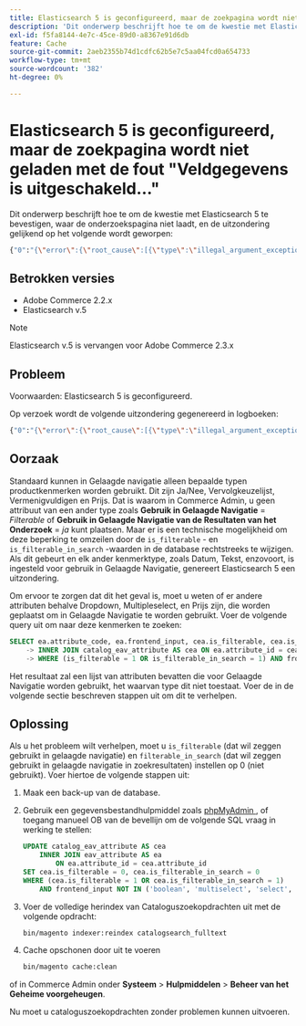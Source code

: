```yaml
---
title: Elasticsearch 5 is geconfigureerd, maar de zoekpagina wordt niet geladen met de fout "Veldgegevens is uitgeschakeld..."
description: 'Dit onderwerp beschrijft hoe te om de kwestie met Elasticsearch 5 te bevestigen, waar de onderzoekspagina niet laadt, en de uitzondering gelijkend op het volgende wordt geworpen:'
exl-id: f5fa8144-4e7c-45ce-89d0-a8367e91d6db
feature: Cache
source-git-commit: 2aeb2355b74d1cdfc62b5e7c5aa04fcd0a654733
workflow-type: tm+mt
source-wordcount: '382'
ht-degree: 0%

---
```


# Elasticsearch 5 is geconfigureerd, maar de zoekpagina wordt niet geladen met de fout &quot;Veldgegevens is uitgeschakeld...&quot;

Dit onderwerp beschrijft hoe te om de kwestie met Elasticsearch 5 te bevestigen, waar de onderzoekspagina niet laadt, en de uitzondering gelijkend op het volgende wordt geworpen:

```bash
{"0":"{\"error\":{\"root_cause\":[{\"type\":\"illegal_argument_exception\",\"reason\":\"Fielddata is disabled on text fields by default. Set fielddata=true on [%attribute_code%]] in order to load fielddata in memory by uninverting the inverted index. Note that this can however use significant memory.\"}].
```

## Betrokken versies

* Adobe Commerce 2.2.x
* Elasticsearch v.5

>[!NOTE]
>
>Elasticsearch v.5 is vervangen voor Adobe Commerce 2.3.x

## Probleem

Voorwaarden: Elasticsearch 5 is geconfigureerd.

Op verzoek wordt de volgende uitzondering gegenereerd in logboeken:

```bash
{"0":"{\"error\":{\"root_cause\":[{\"type\":\"illegal_argument_exception\",\"reason\":\"Fielddata is disabled on text fields by default. Set fielddata=true on [%attribute_code%]] in order to load fielddata in memory by uninverting the inverted index. Note that this can however use significant memory.\"}].
```

## Oorzaak

Standaard kunnen in Gelaagde navigatie alleen bepaalde typen productkenmerken worden gebruikt. Dit zijn Ja/Nee, Vervolgkeuzelijst, Vermenigvuldigen en Prijs. Dat is waarom in Commerce Admin, u geen attribuut van een ander type zoals **Gebruik in Gelaagde Navigatie** = *Filterable* of **Gebruik in Gelaagde Navigatie van de Resultaten van het Onderzoek** = *ja* kunt plaatsen. Maar er is een technische mogelijkheid om deze beperking te omzeilen door de `is_filterable` - en `is_filterable_in_search` -waarden in de database rechtstreeks te wijzigen. Als dit gebeurt en elk ander kenmerktype, zoals Datum, Tekst, enzovoort, is ingesteld voor gebruik in Gelaagde Navigatie, genereert Elasticsearch 5 een uitzondering.

Om ervoor te zorgen dat dit het geval is, moet u weten of er andere attributen behalve Dropdown, Multipleselect, en Prijs zijn, die worden geplaatst om in Gelaagde Navigatie te worden gebruikt. Voer de volgende query uit om naar deze kenmerken te zoeken:

```sql
SELECT ea.attribute_code, ea.frontend_input, cea.is_filterable, cea.is_filterable_in_search FROM eav_attribute AS ea
    -> INNER JOIN catalog_eav_attribute AS cea ON ea.attribute_id = cea.`attribute_id`
    -> WHERE (is_filterable = 1 OR is_filterable_in_search = 1) AND frontend_input NOT IN ('boolean', 'multiselect', 'select', 'price');
```

Het resultaat zal een lijst van attributen bevatten die voor Gelaagde Navigatie worden gebruikt, het waarvan type dit niet toestaat. Voer de in de volgende sectie beschreven stappen uit om dit te verhelpen.

## Oplossing

Als u het probleem wilt verhelpen, moet u `is_filterable` (dat wil zeggen gebruikt in gelaagde navigatie) en `filterable_in_search` (dat wil zeggen gebruikt in gelaagde navigatie in zoekresultaten) instellen op 0 (niet gebruikt). Voer hiertoe de volgende stappen uit:

1. Maak een back-up van de database.
1. Gebruik een gegevensbestandhulpmiddel zoals [ phpMyAdmin ](https://experienceleague.adobe.com/nl/docs/commerce-operations/installation-guide/prerequisites/optional-software#phpmyadmin), of toegang manueel OB van de bevellijn om de volgende SQL vraag in werking te stellen:

   ```sql
   UPDATE catalog_eav_attribute AS cea
       INNER JOIN eav_attribute AS ea
           ON ea.attribute_id = cea.attribute_id
   SET cea.is_filterable = 0, cea.is_filterable_in_search = 0
   WHERE (cea.is_filterable = 1 OR cea.is_filterable_in_search = 1)
       AND frontend_input NOT IN ('boolean', 'multiselect', 'select', 'price');
   ```

1. Voer de volledige herindex van Cataloguszoekopdrachten uit met de volgende opdracht:

   ```bash
   bin/magento indexer:reindex catalogsearch_fulltext
   ```

1. Cache opschonen door uit te voeren

   ```bash
   bin/magento cache:clean
   ```

of in Commerce Admin onder **Systeem** > **Hulpmiddelen** > **Beheer van het Geheime voorgeheugen**.

Nu moet u cataloguszoekopdrachten zonder problemen kunnen uitvoeren.
